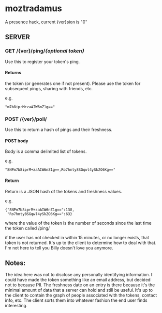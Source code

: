 moztradamus
===========

A presence hack, current {ver}sion is "0"

SERVER
------

### GET /{ver}/ping/*{optional token}*

Use this to register your token's ping.

#### Returns

the token (or generates one if not present). Please use the token for
subsequent pings, sharing with friends, etc.

e.g.

    "m7b8iprM+zaAIW6nZ1g=="


### POST /{ver}/poll/

Use this to return a hash of pings and their freshness.

#### POST body

Body is a comma delimited list of tokens.

e.g.

    "8NPm7b8iprM+zaAIW6nZ1g==,Ro7hnty8SGqwl4ySkZO6Kg=="

#### Return

Return is a JSON hash of the tokens and freshness values.

e.g.

    {"8NPm7b8iprM+zaAIW6nZ1g==":138,
     "Ro7hnty8SGqwl4ySkZO6Kg==":63}

where the value of the token is the number of seconds since the last
time the token called /ping/

if the user has not checked in within 15 minutes, or no longer exists,
that token is not returned. It's up to the client to determine how to
deal with that. I'm not here to tell you Billy doesn't love you
anymore.

## Notes:

The idea here was not to disclose any personally identifying
information. I could have made the token something like an email
address, but decided not to because PII. The freshness date on an
entry is there because it's the minimal amount of data that a server
can hold and still be useful. It's up to the client to contain the
graph of people associated with the tokens, contact info, etc. The
client sorts them into whatever fashion the end user finds
interesting.
